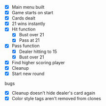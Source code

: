 

- [x] Main menu built
- [X] Game starts on start
- [X] Cards dealt
- [X] 21 wins instantly
- [X] Hit function
    - [X] Bust over 21
    - [X] Pass at 21
- [X] Pass function
    - [X] Dealer hitting to 15
    - [X] Bust over 21
- [X] Find higher scoring player
- [X] Cleanup
- [X] Start new round

bugs
- [X] Cleanup doesn't hide dealer's card again
- [X] Color style tags aren't removed from clones
